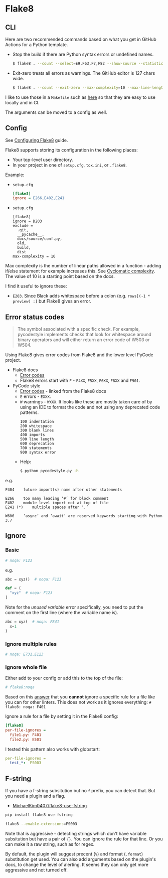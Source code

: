 # Flake8


## CLI

Here are two recommended commands based on what you get in GitHub Actions for a Python template.

- Stop the build if there are Python syntax errors or undefined names.
    ```sh
    $ flake8 . --count --select=E9,F63,F7,F82 --show-source --statistics
    ```
- Exit-zero treats all errors as warnings. The GitHub editor is 127 chars wide.
    ```sh
    $ flake8 . --count --exit-zero --max-complexity=10 --max-line-length=127 --statistics
    ```

I like to use those in a `Makefile` such as [here](https://github.com/MichaelCurrin/py-project-template/blob/master/Makefile) so that they are easy to use locally and in CI.

The arguments can be moved to a config as well.


## Config

See [Configuring Flake8](https://flake8.pycqa.org/en/latest/user/configuration.html) guide.

Flake8 supports storing its configuration in the following places:

- Your top-level user directory.
- In your project in one of `setup.cfg`, `tox.ini`, or `.flake8`.

Example:

- `setup.cfg`
    ```ini
    [flake8]
    ignore = E266,E402,E241
    ```
- `setup.cfg`
    ```
    [flake8]
    ignore = D203
    exclude =
      .git,
      __pycache__,
      docs/source/conf.py,
      old,
      build,
      dist
    max-complexity = 10
    ```

Max complexity is the number of linear paths allowed in a function - adding if/else statement for example increases this. See [Cyclomatic complexity](https://en.wikipedia.org/wiki/Cyclomatic_complexity). The value of 10 is a starting point based on the docs.

I find it useful to ignore these:

- `E203`. Since Black adds whitespace before a colon (e.g. `rows[(-1 * preview) :]` but Flake8 gives an error.


## Error status codes

> The symbol associated with a specific check. For example, pycodestyle implements checks that look for whitespace around binary operators and will either return an error code of W503 or W504.

Using Flake8 gives error codes from Flake8 and the lower level PyCode project.

- Flake8 docs
    - [Error codes](https://flake8.pycqa.org/en/latest/user/error-codes.html)
    - Flake8 errors start with `F` - `F4XX`, `F5XX`, `F6XX`, `F8XX` and `F901`.
- PyCode style
    - [Error codes](https://pycodestyle.pycqa.org/en/latest/intro.html#error-codes) - linked from the Flake8 docs
    - `E` errors - `EXXX`.
    - `W` warnings - `WXXX`. It looks like these are mostly taken care of by using an IDE to format the code and not using any deprecated code patterns.
        ```
        100 indentation
        200 whitespace
        300 blank lines
        400 imports
        500 line length
        600 deprecation
        700 statements
        900 syntax error
        ```
    - Help:
        ```sh
        $ python pycodestyle.py -h
        ```

e.g.

```
F404 	future import(s) name after other statements

E266 	too many leading ‘#’ for block comment
E402 	module level import not at top of file
E241 (*) 	multiple spaces after ‘,’

W606 	‘async’ and ‘await’ are reserved keywords starting with Python 3.7
```


## Ignore

### Basic

```python
# noqa: F123
```

e.g.

```python
abc = xyz()  # noqa: F123

def = (
  "xyz"  # noqa: F123
]
```


Note for the _unused variable_ error specifically, you need to put the comment on the first line (where the variable name is).

```python
abc = xyz(  # noqa: F841
  x=1
)
```

### Ignore multiple rules

```python
# noqa: E731,E123
```

### Ignore whole file

Either add to your config or add this to the top of the file:

```python
# flake8:noqa
```

Based on this [answer](https://stackoverflow.com/a/54454433) that you **cannot** ignore a specific rule for a file like you can for other linters. This does not work as it ignores everything: `# flake8: noqa: F401`

Ignore a rule for a file by setting it in the Flake8 config:

```ini
[flake8]
per-file-ignores = 
  file1.py: F401
  file2.py: E501
```

I tested this pattern also works with globstart:

```yaml
per-file-ignores =
  test_*:  FS003
```

## F-string

If you have a f-string subsitution but no `f` prefix, you can detect that. But you need a plugin and a flag.

- [MichaelKim0407/flake8-use-fstring](https://github.com/MichaelKim0407/flake8-use-fstring)

```sh
pip install flake8-use-fstring
```

```sh
flake8 --enable-extensions=FS003
```

Note that is aggressive - detecting strings which don't have variable subsitution but have a pair of `{}`. You can ignore the rule for that line. Or you can make it a raw string, such as for regex.

By default, the plugin will suggest precent (`%`) and format (`.format`) substitution get used. You can also add arguments based on the plugin's docs, to change the level of alerting. It seems they can only get more aggressive and not turned off.
